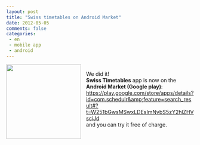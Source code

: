 ```yaml
---
layout: post
title: "Swiss timetables on Android Market"
date: 2012-05-05
comments: false
categories:
 - en
 - mobile app
 - android
---
```



<a href="http://1.bp.blogspot.com/-scE3J4oHEJs/T6Tm5f5DcxI/AAAAAAAAD7c/sA9GHMWehE0/s1600/bus3_512.png" imageanchor="1" style="clear: left; float: left; margin-bottom: 1em; margin-right: 1em;"><img border="0" height="200" src="http://1.bp.blogspot.com/-scE3J4oHEJs/T6Tm5f5DcxI/AAAAAAAAD7c/sA9GHMWehE0/s200/bus3_512.png" width="200" /></a></div><br />We did it!<br /><b>Swiss Timetables</b> app is now on the <b>Android Market (Google play)</b>:<br /><a href="https://play.google.com/store/apps/details?id=com.schedulr&amp;feature=search_result#?t=W251bGwsMSwxLDEsImNvbS5zY2hlZHVsciJd">https://play.google.com/store/apps/details?id=com.schedulr&amp;feature=search_result#?t=W251bGwsMSwxLDEsImNvbS5zY2hlZHVsciJd</a><br />and you can try it free of charge.<br /><br /></div><br /></div>
